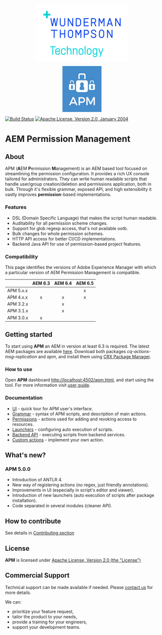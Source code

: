 <p align="center">
    <img src="docs/wtt-logo.png" style="vertical-align: middle">
</p><p align="center">
    <img src="docs/apm-logo.png" alt="APM Logo" style="width: 128px; vertical-align: middle">
</p>

[![Build Status](https://travis-ci.org/Cognifide/APM.svg?branch=master)](https://travis-ci.org/Cognifide/APM)
[![Apache License, Version 2.0, January 2004](https://img.shields.io/github/license/cognifide/apm.svg?label=License)](http://www.apache.org/licenses/)

# AEM Permission Management
## About
APM (**A**EM **P**ermission **M**anagement) is an AEM based tool focused on streamlining the permission configuration. It provides a rich UX console tailored for administrators. They can write human readable scripts that handle user/group creation/deletion and permissions application, both in bulk. Through it's flexible grammar, exposed API, and high extensibility it vastly improves **permission**-based implementations.

### Features
* DSL (Domain Specific Language) that makes the script human readable.
* Auditability for all permission scheme changes.
* Support for glob regexp access, that's not available ootb.
* Bulk changes for whole permission schemes.
* HTTP API access for better CI/CD implementations.
* Backend Java API for use of permission-based project features.

### Compatibility
This page identifies the versions of Adobe Experience Manager with which a particular version of AEM Permission Management is compatible.

| | AEM 6.3 | AEM 6.4 | AEM 6.5 |
| --- | :---: | :---: | :---: |
| APM 5.x.x | | | x |
| APM 4.x.x | x | x | x |
| APM 3.2.x |   | x | |
| APM 3.1.x |   | x | |
| APM 3.0.x |  x | | |

## Getting started
To start using **APM** an AEM in version at least 6.3 is required.
The latest AEM packages are available [here](https://github.com/wttech/APM/releases/latest). Download both packages *cq-actions-msg-replication* and *apm*, and install them using [CRX Package Manager](http://localhost:4502/crx/packmgr).

### How to use
Open **APM** dashboard [http://localhost:4502/apm.html](http://localhost:4502/apm.html), and start using the tool. For more information visit [user guide](docs/ui.md).

### Documentation
* [UI](docs/ui.md) - quick tour for APM user's interface.
* [Grammar](docs/grammar.md) - syntax of APM scripts, and description of main actions.
* [Permissions](docs/permissions.md) - actions used for adding and revoking access to resources. 
* [Launchers](docs/launchers.md) - configuring auto execution of scripts.
* [Backend API](docs/backend-api.md) - executing scripts from backend services.
* [Custom actions](docs/custom-actions.md) - implement your own action.

## What's new?
### APM 5.0.0
* Introduction of ANTLR 4.
* New way of registering actions (no regex, just friendly annotations).
* Improvements in UI (especially in script's editor and viewer).
* Introduction of new launchers (auto execution of scripts after package installation).
* Code separated in several modules (cleaner API).

## How to contribute
See details in [Contributing section](https://github.com/wttech/APM/blob/master/CONTRIBUTING.md)

## License
**APM** is licensed under [Apache License, Version 2.0 (the "License")](https://www.apache.org/licenses/LICENSE-2.0.txt)

## Commercial Support

Technical support can be made available if needed. Please [contact us](mailto:labs-support@cognifide.com) for more details.

We can:

* prioritize your feature request,
* tailor the product to your needs,
* provide a training for your engineers,
* support your development teams.
